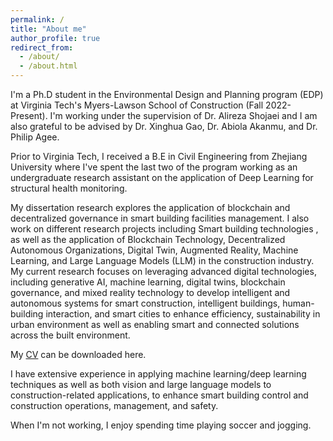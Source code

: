 ```yaml
---
permalink: /
title: "About me"
author_profile: true
redirect_from: 
  - /about/
  - /about.html
---
```


I'm a Ph.D student in the Environmental Design and Planning program (EDP) at Virginia Tech's Myers-Lawson School of Construction (Fall 2022-Present). I'm working under the supervision of Dr. Alireza Shojaei and I am also grateful to be advised by Dr. Xinghua Gao, Dr. Abiola Akanmu, and Dr. Philip Agee.

Prior to Virginia Tech, I received a B.E in Civil Engineering from Zhejiang University where I've spent the last two of the program working as an undergraduate research assistant on the application of Deep Learning for structural health monitoring.

My dissertation research explores the application of blockchain and decentralized governance in smart building facilities management. I also work on different research projects including Smart building technologies , as well as the application of Blockchain Technology, Decentralized Autonomous Organizations,  Digital Twin,  Augmented Reality, Machine Learning, and Large Language Models (LLM) in the construction industry. My current research focuses on leveraging advanced digital technologies, including generative AI, machine learning, digital twins, blockchain governance, and mixed reality technology to develop intelligent and autonomous systems for smart construction, intelligent buildings, human-building interaction, and smart cities to enhance efficiency, sustainability in urban environment as well as enabling smart and connected solutions across the built environment.

My [CV](https://reachsak.github.io/files/reachsak.pdf) can be downloaded here.

I have extensive experience in applying machine learning/deep learning techniques as well as both vision
and large language models to construction-related applications, to enhance smart building control and construction
operations, management, and safety. 


When I'm not working, I enjoy spending time playing soccer and jogging.



